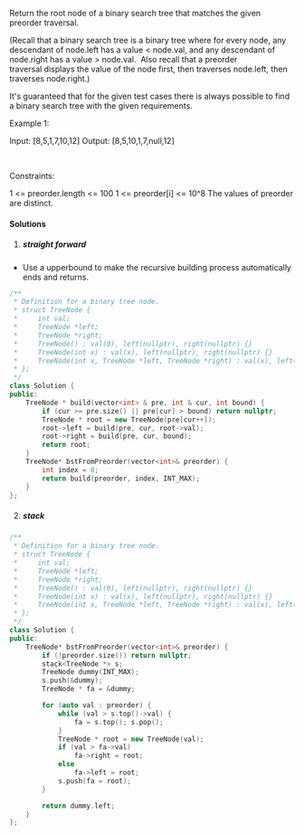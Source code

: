 Return the root node of a binary search tree that matches the given preorder traversal.

(Recall that a binary search tree is a binary tree where for every node, any descendant of node.left has a value < node.val, and any descendant of node.right has a value > node.val.  Also recall that a preorder traversal displays the value of the node first, then traverses node.left, then traverses node.right.)

It's guaranteed that for the given test cases there is always possible to find a binary search tree with the given requirements.

Example 1:

Input: [8,5,1,7,10,12]
Output: [8,5,10,1,7,null,12]

 

Constraints:

1 <= preorder.length <= 100
1 <= preorder[i] <= 10^8
The values of preorder are distinct.

#### Solutions

1. ##### straight forward

- Use a upperbound to make the recursive building process automatically ends and returns.

```cpp
/**
 * Definition for a binary tree node.
 * struct TreeNode {
 *     int val;
 *     TreeNode *left;
 *     TreeNode *right;
 *     TreeNode() : val(0), left(nullptr), right(nullptr) {}
 *     TreeNode(int x) : val(x), left(nullptr), right(nullptr) {}
 *     TreeNode(int x, TreeNode *left, TreeNode *right) : val(x), left(left), right(right) {}
 * };
 */
class Solution {
public:
    TreeNode * build(vector<int> & pre, int & cur, int bound) {
        if (cur >= pre.size() || pre[cur] > bound) return nullptr;
        TreeNode * root = new TreeNode(pre[cur++]);
        root->left = build(pre, cur, root->val);
        root->right = build(pre, cur, bound);
        return root;
    }
    TreeNode* bstFromPreorder(vector<int>& preorder) {
        int index = 0;
        return build(preorder, index, INT_MAX);
    }
};
```

2. ##### stack

```cpp
/**
 * Definition for a binary tree node.
 * struct TreeNode {
 *     int val;
 *     TreeNode *left;
 *     TreeNode *right;
 *     TreeNode() : val(0), left(nullptr), right(nullptr) {}
 *     TreeNode(int x) : val(x), left(nullptr), right(nullptr) {}
 *     TreeNode(int x, TreeNode *left, TreeNode *right) : val(x), left(left), right(right) {}
 * };
 */
class Solution {
public:
    TreeNode* bstFromPreorder(vector<int>& preorder) {
        if (!preorder.size()) return nullptr;
        stack<TreeNode *> s;
        TreeNode dummy(INT_MAX);
        s.push(&dummy);
        TreeNode * fa = &dummy;

        for (auto val : preorder) {
            while (val > s.top()->val) {
                fa = s.top(); s.pop();
            }
            TreeNode * root = new TreeNode(val);
            if (val > fa->val)
                fa->right = root;
            else
                fa->left = root;
            s.push(fa = root);
        }

        return dummy.left;
    }
};
```